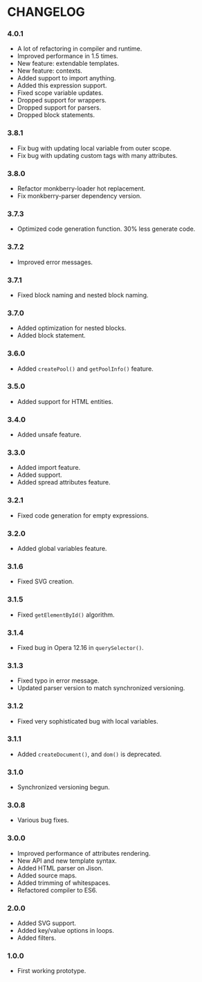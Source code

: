 # CHANGELOG

### 4.0.1
* A lot of refactoring in compiler and runtime.
* Improved performance in 1.5 times.
* New feature: extendable templates.
* New feature: contexts.
* Added support to import anything.
* Added this expression support.
* Fixed scope variable updates.
* Dropped support for wrappers.
* Dropped support for parsers.
* Dropped block statements.

### 3.8.1

* Fix bug with updating local variable from outer scope.
* Fix bug with updating custom tags with many attributes. 

### 3.8.0

* Refactor monkberry-loader hot replacement. 
* Fix monkberry-parser dependency version.

### 3.7.3

* Optimized code generation function. 30% less generate code.

### 3.7.2

* Improved error messages.

### 3.7.1

* Fixed block naming and nested block naming.

### 3.7.0

* Added optimization for nested blocks.
* Added block statement.

### 3.6.0

* Added `createPool()` and `getPoolInfo()` feature.

### 3.5.0

* Added support for HTML entities.

### 3.4.0

* Added unsafe feature.

### 3.3.0

* Added import feature.
* Added <!-- comment --> support.
* Added spread attributes feature.

### 3.2.1

* Fixed code generation for empty expressions.

### 3.2.0

* Added global variables feature.

### 3.1.6

* Fixed SVG creation.

### 3.1.5

* Fixed `getElementById()` algorithm.

### 3.1.4

* Fixed bug in Opera 12.16 in `querySelector()`.

### 3.1.3

* Fixed typo in error message.
* Updated parser version to match synchronized versioning.

### 3.1.2

* Fixed very sophisticated bug with local variables.

### 3.1.1

* Added `createDocument()`, and `dom()` is deprecated.

### 3.1.0

* Synchronized versioning begun.

### 3.0.8

* Various bug fixes. 

### 3.0.0

* Improved performance of attributes rendering.
* New API and new template syntax.
* Added HTML parser on Jison.
* Added source maps.
* Added trimming of whitespaces.
* Refactored compiler to ES6. 

### 2.0.0

* Added SVG support.
* Added key/value options in loops.
* Added filters.

### 1.0.0
* First working prototype. 
 
